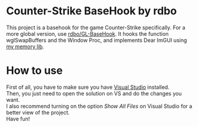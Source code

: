 # Counter-Strike BaseHook by rdbo
This project is a basehook for the game Counter-Strike specifically. For a more global version, use <a href="https://github.com/rdbo/GL-BaseHook">rdbo/GL-BaseHook</a>. It hooks the function wglSwapBuffers and the Window Proc, and implements Dear ImGUI using <a href="https://github.com/rdbo/libmem">my memory lib</a>.  
  
# How to use
First of all, you have to make sure you have <a href="https://visualstudio.microsoft.com/">Visual Studio</a> installed.  
Then, you just need to open the solution on VS and do the changes you want.  
I also recommend turning on the option *Show All Files* on Visual Studio for a better view of the project.  
Have fun!  
